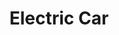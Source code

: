 ---
title: 'Electric Car'
summary: 'As a Tinkerer, I am obligated to love a club where you can BUILD A CAR FORM SCRATCH! I''m mainly involved in the 3D Printing, Race Strategy and Technical Innovation departmetns, as I feel it''s what suits me best. I do dip my fingers in the other departments, just so I am aware of everything - mainly the Mechanical and Electrical departments.'
displayOrder: 1
imagefeatured: "images/work/electric-car-featured.jpeg"
featured: true
---